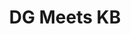 ---
title: DG Meets KB
layout: default
file_image: /uploads/be-more-responsive.jpg
image_caption_text: |-
  From L-R in this image splecificy
image_description: |-
  bloah bloah blah of this image...
---